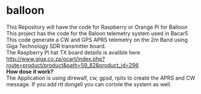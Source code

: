 # balloon
This Repository will have the code for Raspberry or Orange Pi for Balloon<br>
This project has the code for the Baloon telemetry system used in Bacar5<br>
This code generate a CW and GPS APRS telemetry on the 2m Band using Giga Technology SDR transmitter board.<br>
The Raspberry Pi hat TX board detaiils is avalible here http://www.giga.co.za/ocart/index.php?route=product/product&path=59_82&product_id=296<br> 
<b>How dose it work?</b><br>
The Application is using direwalf, cw, gpsd, rpitx to create the APRS and CW message. If you add rtl dongell you can cortole the system as well.<br> 
